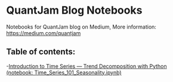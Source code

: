 # QuantJam Blog Notebooks
Notebooks for QuantJam blog on Medium, More information: https://medium.com/quantjam

Table of contents:
------------------

-[Introduction to Time Series — Trend Decomposition with Python (notebook: Time_Series_101_Seasonality.ipynb)](https://medium.com/quantjam/introduction-to-time-series-trend-decomposition-with-python-b54a29f8e038)
